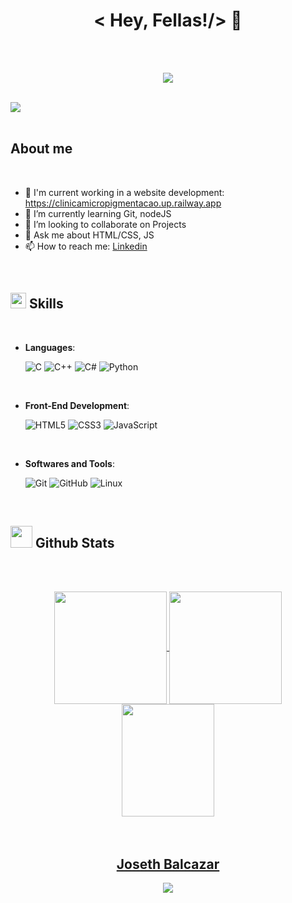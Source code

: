 <!--
**JojoDeveloper01/JojoDeveloper01** is a ✨ _special_ ✨ repository because its `README.md` (this file) appears on your GitHub profile.

 JojoDeveloper01 
-->

<br><br>
<h1 align="center"><b>< Hey, Fellas!/> 👾</b></h1><br><br>
<p align="center">
  <a href="https://github.com/JojoDeveloper01"><img src="https://readme-typing-svg.demolab.com?font=Time+New+Roman&weight=500&size=50&color=11B650&background=0A0C15&center=true&vCenter=true&random=false&width=1000&height=150&lines=Joseth+Balcazar;Lover+Of+New +Learning;Website+Developer;Self-taught"></a>
</p>
<br>
<img src="https://user-images.githubusercontent.com/73097560/115834477-dbab4500-a447-11eb-908a-139a6edaec5c.gif"><br><br>

## **About me**

<br>

- 🔭 I'm current working in a website development: <a href='https://clinicamicropigmentacao.up.railway.app'>https://clinicamicropigmentacao.up.railway.app</a>
- 🌱 I’m currently learning Git, nodeJS
- 👯 I’m looking to collaborate on Projects
- 💬 Ask me about HTML/CSS, JS
- 📫 How to reach me: <a href="https://www.linkedin.com/in/joseth-balcazar-3bb450298/">Linkedin</a>

<br>

## <img src="https://media2.giphy.com/media/QssGEmpkyEOhBCb7e1/giphy.gif?cid=ecf05e47a0n3gi1bfqntqmob8g9aid1oyj2wr3ds3mg700bl&rid=giphy.gif" width ="25"><b> Skills</b>
<br>
<p align="center">

- **Languages**:
    
    ![C](https://img.shields.io/badge/C%20-%232370ED.svg?style=for-the-badge&logo=c&logoColor=white)
    ![C++](https://img.shields.io/badge/C++%20-%2300599C.svg?style=for-the-badge&logo=c%2B%2B&logoColor=white)
    ![C#](https://img.shields.io/badge/C%23-%25?style=for-the-badge&logo=Csharp&logoColor=white&color=%239B4F97)
    ![Python](https://img.shields.io/badge/Python%20-%2314354C.svg?style=for-the-badge&logo=python&logoColor=white)

<br>   
    
- **Front-End Development**:

   ![HTML5](https://img.shields.io/badge/HTML5%20-%23E34F26.svg?style=for-the-badge&logo=html5&logoColor=white)
   ![CSS3](https://img.shields.io/badge/CSS%20-%231572B6.svg?style=for-the-badge&logo=css3&logoColor=white)
   ![JavaScript](https://img.shields.io/badge/JavaScript%20-%23F7DF1E.svg?style=for-the-badge&logo=javascript&logoColor=black)

<br>

- **Softwares and Tools**:

    ![Git](https://img.shields.io/badge/git-%23F05033.svg?style=for-the-badge&logo=git&logoColor=white)
    ![GitHub](https://img.shields.io/badge/github-%23121011.svg?style=for-the-badge&logo=github&logoColor=white)
    ![Linux](https://img.shields.io/badge/Linux-FCC624?style=for-the-badge&logo=linux&logoColor=black) 

<br>

</p>

## <img src="https://media.giphy.com/media/iY8CRBdQXODJSCERIr/giphy.gif" width="35"><b> Github Stats </b>
<br><br>

<div align="center">
  <a href="https://github.com/JojoDeveloper01">
  <img height="180em"   align="center" src="https://github-readme-stats.vercel.app/api?username=JojoDeveloper01&show_icons=true&theme=react&include_all_commits=true&count_private=true"/>
  <img height="180em"  align="center" src="https://github-readme-stats.vercel.app/api/top-langs/?username=JojoDeveloper01&layout=compact&langs_count=7&theme=react" />
  <img align="center" width="148" height="180" src="https://media1.tenor.com/images/68e8337fb4eb7e40645d832c64762a8b/tenor.gif?itemid=19443613">
</div>
</div>
</div>

<div align='center'>
<br><br>

## <b>Joseth Balcazar</b>
<img src="https://user-images.githubusercontent.com/73097560/115834477-dbab4500-a447-11eb-908a-139a6edaec5c.gif">
</div>

